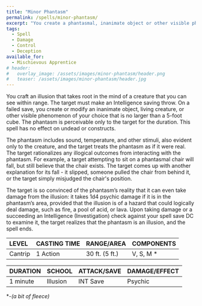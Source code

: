 ```yaml
---
title: "Minor Phantasm"
permalink: /spells/minor-phantasm/
excerpt: "You create a phantasmal, inanimate object or other visible phenomenon of your choice that is perceivable only to the target."
tags:
  - Spell
  - Damage
  - Control
  - Deception
available_for:
  - Mischievous Apprentice
# header:
#   overlay_image: /assets/images/minor-phantasm/header.png
#   teaser: /assets/images/minor-phantasm/header.jpg
---
```


You craft an illusion that takes root in the mind of a creature that you can see within range. The target must make an Intelligence saving throw. On a failed save, you create or modify an inanimate object, living creature, or other visible phenomenon of your choice that is no larger than a 5-foot cube. The phantasm is perceivable only to the target for the duration. This spell has no effect on undead or constructs.

The phantasm includes sound, temperature, and other stimuli, also evident only to the creature, and the target treats the phantasm as if it were real. The target rationalizes any illogical outcomes from interacting with the phantasm. For example, a target attempting to sit on a phantasmal chair will fall, but still believe that the chair exists. The target comes up with another explanation for its fall - it slipped, someone pulled the chair from behind it, or the target simply misjudged the chair's position.

The target is so convinced of the phantasm’s reality that it can even take damage from the illusion: it takes 1d4 psychic damage if it is in the phantasm’s area, provided that the illusion is of a hazard that could logically deal damage, such as fire, a pool of acid, or lava. Upon taking damage or a succeeding an Intelligence (Investigation) check against your spell save DC to examine it, the target realizes that the phantasm is an illusion, and the spell ends.

| LEVEL          | CASTING TIME   | RANGE/AREA     | COMPONENTS     |
| :------------- | :------------- | :------------- | :------------- |
| Cantrip        | 1 Action       | 30 ft. (5 ft.) | V, S, M *      |

| DURATION       | SCHOOL         | ATTACK/SAVE    | DAMAGE/EFFECT  |
| :------------- | :------------- | :------------- | :------------- |
| <i class="fa-solid fa-copyright"></i> 1 minute     | Illusion       | INT Save       | Psychic        |

\*-*(a bit of fleece)*
